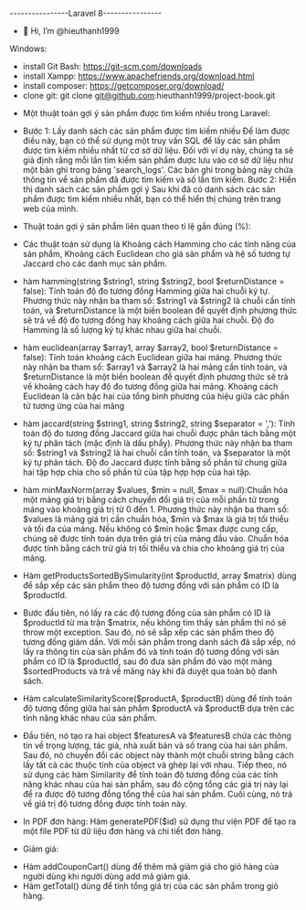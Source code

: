 ----------------Laravel 8----------------
- 👋 Hi, I’m @hieuthanh1999

Windows:
    <br>
  - install Git Bash: https://git-scm.com/downloads
    <br>
  -  install Xampp: https://www.apachefriends.org/download.html
    <br>
  -  install composer: https://getcomposer.org/download/
    <br>
  -  clone git: git clone git@github.com:hieuthanh1999/project-book.git


* Một thuật toán gợi ý sản phẩm được tìm kiếm nhiều trong Laravel:
- Bước 1: Lấy danh sách các sản phẩm được tìm kiếm nhiều
Để làm được điều này, bạn có thể sử dụng một truy vấn SQL để lấy các sản phẩm được tìm kiếm nhiều nhất từ cơ sở dữ liệu. Đối với ví dụ này, chúng ta sẽ giả định rằng mỗi lần tìm kiếm sản phẩm được lưu vào cơ sở dữ liệu như một bản ghi trong bảng 'search_logs'. Các bản ghi trong bảng này chứa thông tin về sản phẩm đã được tìm kiếm và số lần tìm kiếm.
Bước 2: Hiển thị danh sách các sản phẩm gợi ý
Sau khi đã có danh sách các sản phẩm được tìm kiếm nhiều nhất, bạn có thể hiển thị chúng trên trang web của mình.
* Thuật toán gợi ý sản phẩm liên quan theo tỉ lệ gần đúng (%):
- Các thuật toán sử dụng là Khoảng cách Hamming cho các tính năng của sản phẩm, Khoảng cách Euclidean cho giá sản phẩm và hệ số tương tự Jaccard cho các danh mục sản phẩm.

+ hàm hamming(string $string1, string $string2, bool $returnDistance = false):  Tính toán độ đo tương đồng Hamming giữa hai chuỗi ký tự. Phương thức này nhận ba tham số: $string1 và $string2 là chuỗi cần tính toán, và $returnDistance là một biến boolean để quyết định phương thức sẽ trả về độ đo tương đồng hay khoảng cách giữa hai chuỗi. Độ đo Hamming là số lượng ký tự khác nhau giữa hai chuỗi.

+ hàm euclidean(array $array1, array $array2, bool $returnDistance = false): Tính toán khoảng cách Euclidean giữa hai mảng. Phương thức này nhận ba tham số: $array1 và $array2 là hai mảng cần tính toán, và $returnDistance là một biến boolean để quyết định phương thức sẽ trả về khoảng cách hay độ đo tương đồng giữa hai mảng. Khoảng cách Euclidean là căn bậc hai của tổng bình phương của hiệu giữa các phần tử tương ứng của hai mảng

+ hàm  jaccard(string $string1, string $string2, string $separator = ','): Tính toán độ đo tương đồng Jaccard giữa hai chuỗi được phân tách bằng một ký tự phân tách (mặc định là dấu phẩy). Phương thức này nhận ba tham số: $string1 và $string2 là hai chuỗi cần tính toán, và $separator là một ký tự phân tách. Độ đo Jaccard được tính bằng số phần tử chung giữa hai tập hợp chia cho số phần tử của tập hợp hợp của hai tập.

+ hàm minMaxNorm(array $values, $min = null, $max = null):Chuẩn hóa một mảng giá trị bằng cách chuyển đổi giá trị của mỗi phần tử trong mảng vào khoảng giá trị từ 0 đến 1. Phương thức này nhận ba tham số: $values là mảng giá trị cần chuẩn hóa, $min và $max là giá trị tối thiểu và tối đa của mảng. Nếu không có $min hoặc $max được cung cấp, chúng sẽ được tính toán dựa trên giá trị của mảng đầu vào. Chuẩn hóa được tính bằng cách trừ giá trị tối thiểu và chia cho khoảng giá trị của mảng.

+ Hàm getProductsSortedBySimularity(int $productId, array $matrix) dùng để sắp xếp các sản phẩm theo độ tương đồng với sản phẩm có ID là $productId.

- Bước đầu tiên, nó lấy ra các độ tương đồng của sản phẩm có ID là $productId từ ma trận $matrix, nếu không tìm thấy sản phẩm thì nó sẽ throw một exception.
Sau đó, nó sẽ sắp xếp các sản phẩm theo độ tương đồng giảm dần.
Với mỗi sản phẩm trong danh sách đã sắp xếp, nó lấy ra thông tin của sản phẩm đó và tính toán độ tương đồng với sản phẩm có ID là $productId, sau đó đưa sản phẩm đó vào một mảng $sortedProducts và trả về mảng này khi đã duyệt qua toàn bộ danh sách.
+ Hàm calculateSimilarityScore($productA, $productB) dùng để tính toán độ tương đồng giữa hai sản phẩm $productA và $productB dựa trên các tính năng khác nhau của sản phẩm.

- Đầu tiên, nó tạo ra hai object $featuresA và $featuresB chứa các thông tin về trọng lượng, tác giả, nhà xuất bản và số trang của hai sản phẩm.
Sau đó, nó chuyển đổi các object này thành một chuỗi string bằng cách lấy tất cả các thuộc tính của object và ghép lại với nhau.
Tiếp theo, nó sử dụng các hàm Similarity để tính toán độ tương đồng của các tính năng khác nhau của hai sản phẩm, sau đó cộng tổng các giá trị này lại để ra được độ tương đồng tổng thể của hai sản phẩm.
Cuối cùng, nó trả về giá trị độ tương đồng được tính toán này.


* In PDF đơn hàng:
Hàm generatePDF($id) sử dụng thư viện PDF để tạo ra một file PDF từ dữ liệu đơn hàng và chi tiết đơn hàng.

* Giảm giá:
- Hàm addCouponCart() dùng để thêm mã giảm giá cho giỏ hàng của người dùng khi người dùng add mã giảm giá.
- Hàm getTotal() dùng để tính tổng giá trị của các sản phẩm trong giỏ hàng.
